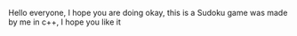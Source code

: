 Hello everyone, I hope you are doing okay, this is a Sudoku game was made by me in c++, I hope you like it 
